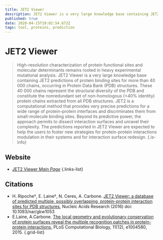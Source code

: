 ```yaml
---
title: JET2 Viewer
description: JET2 Viewer is a very large knowledge base containing JET2 predictions of protein binding sites for more than 40 000 chains, occurring in Protein Data Bank (PDB) structures.
published: true
date: 2020-04-15T19:02:54.672Z
tags: tool, proteins, prediction
---
```


# JET2 Viewer

> High-resolution characterization of protein functional sites and molecular determinants remains rooted in heavy experimental mutational analysis. JET2 Viewer is a very large knowledge base containing JET2 predictions of protein binding sites for more than 40 000 chains, occurring in Protein Data Bank (PDB) structures. These 40 000 chains represent the structural diversity of the PDB and constitute the nonredundant set of non-homologous (<40% identity) protein chains extracted from all PDB structures. 
&NewLine;
JET2 is a computational method that provides very precise predictions for a wide range of protein-protein interfaces and discriminates them from small-molecule binding sites. Beyond its predictive power, the approach permits to dissect interaction surfaces and unravel their complexity. The predictions reported in JET2 Viewer are expected to help the users to foster new strategies for protein-protein interactions modulation in their systems and for interaction surface redesign.
{.is-info}



## Website

- [JET2 Viewer *Main Page*](http://www.jet2viewer.upmc.fr/jet2_viewer/report/index.html)
{.links-list}

## Citations

- H. Ripoche†, E. Laine†, N. Ceres, A. Carbone. [JET2 Viewer: a database of predicted multiple, possibly overlapping, protein-protein interaction sites for PDB structures,](https://academic.oup.com/nar/article/45/D1/D236/2605700) Nucleic Acids Research (2016) doi: 10.1093/nar/gkw1053
- E.Laine, A.Carbone. [The local geometry and evolutionary conservation of protein surfaces reveal the multiple recognition patches in protein-protein interactions,](https://www.ncbi.nlm.nih.gov/pmc/articles/PMC4686965/) PLoS Computational Biology, 11(12), e1004580, 2015.
{.grid-list}